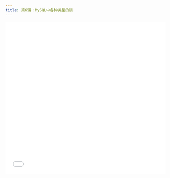 ```yaml
---
title: 第6讲：MySQL中各种类型的锁
---
```


<iframe src="//player.bilibili.com/player.html?aid=641606505&bvid=BV1gY4y1t7nC&cid=721043552&page=1" scrolling="no" border="0" frameborder="no" framespacing="0" allowfullscreen="true" width="100%" height="480"> </iframe>
